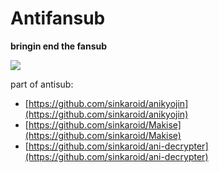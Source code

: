 # Antifansub
**bringin end the fansub**

![](https://1.bp.blogspot.com/-rAO9Dfisqsk/XR_TSwNsG8I/AAAAAAAAJjk/Wz3bdeHdxm8PR0j5WDTpLgZYAXcX380QwCLcBGAs/s400/Screenshot_24.png)

part of antisub:
- [https://github.com/sinkaroid/anikyojin](https://github.com/sinkaroid/anikyojin)
- [https://github.com/sinkaroid/Makise](https://github.com/sinkaroid/Makise)
- [https://github.com/sinkaroid/ani-decrypter](https://github.com/sinkaroid/ani-decrypter)
